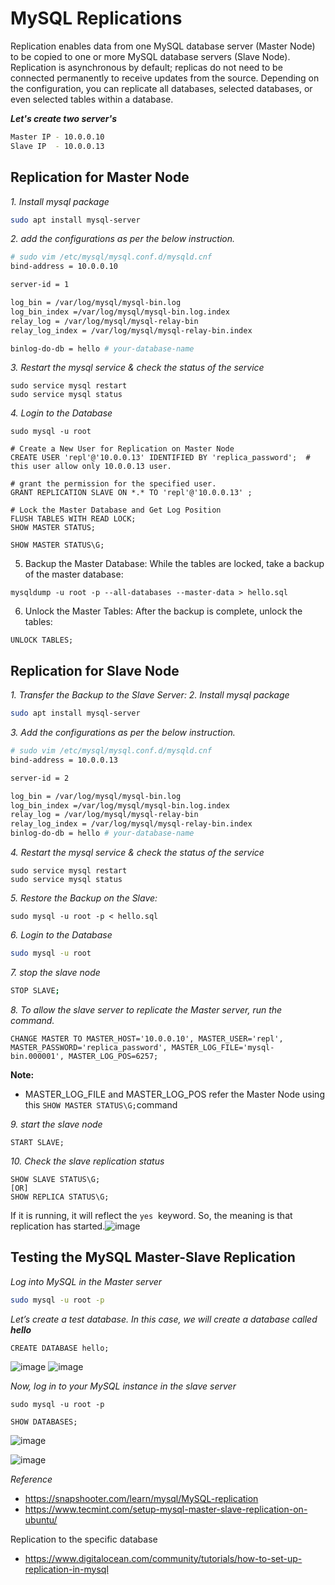 # MySQL Replications
Replication enables data from one MySQL database server (Master Node) to be copied to one or more MySQL database servers (Slave Node). Replication is asynchronous by default; replicas do not need to be connected permanently to receive updates from the source. Depending on the configuration, you can replicate all databases, selected databases, or even selected tables within a database.

_**Let's create two server's**_
```sh
Master IP - 10.0.0.10
Slave IP  - 10.0.0.13
```
## Replication for Master Node

_1. Install mysql package_
```bash
sudo apt install mysql-server
```
_2. add the configurations as per the below instruction._
```sh
# sudo vim /etc/mysql/mysql.conf.d/mysqld.cnf
bind-address = 10.0.0.10

server-id = 1

log_bin = /var/log/mysql/mysql-bin.log
log_bin_index =/var/log/mysql/mysql-bin.log.index
relay_log = /var/log/mysql/mysql-relay-bin
relay_log_index = /var/log/mysql/mysql-relay-bin.index

binlog-do-db = hello # your-database-name
```
_3. Restart the mysql service & check the status of the service_
```mysql
sudo service mysql restart
sudo service mysql status
```
_4. Login to the Database_
```mysql
sudo mysql -u root
```
```mysql
# Create a New User for Replication on Master Node
CREATE USER 'repl'@'10.0.0.13' IDENTIFIED BY 'replica_password';  # this user allow only 10.0.0.13 user.

# grant the permission for the specified user.
GRANT REPLICATION SLAVE ON *.* TO 'repl'@'10.0.0.13' ;

# Lock the Master Database and Get Log Position
FLUSH TABLES WITH READ LOCK;
SHOW MASTER STATUS;

SHOW MASTER STATUS\G;
```
5. Backup the Master Database: While the tables are locked, take a backup of the master database:
```mysql
mysqldump -u root -p --all-databases --master-data > hello.sql
```
6. Unlock the Master Tables:
       After the backup is complete, unlock the tables:
```mysql
UNLOCK TABLES;
```

## Replication for Slave Node

_1. Transfer the Backup to the Slave Server:_
_2. Install mysql package_
```bash
sudo apt install mysql-server
```
_3. Add the configurations as per the below instruction._
```sh
# sudo vim /etc/mysql/mysql.conf.d/mysqld.cnf
bind-address = 10.0.0.13

server-id = 2

log_bin = /var/log/mysql/mysql-bin.log
log_bin_index =/var/log/mysql/mysql-bin.log.index
relay_log = /var/log/mysql/mysql-relay-bin
relay_log_index = /var/log/mysql/mysql-relay-bin.index
binlog-do-db = hello # your-database-name

```
_4. Restart the mysql service & check the status of the service_

```mysql
sudo service mysql restart
sudo service mysql status
```
_5. Restore the Backup on the Slave:_
```mysql
sudo mysql -u root -p < hello.sql
```
_6. Login to the Database_
```sh
sudo mysql -u root
```
_7. stop the slave node_
```bash
STOP SLAVE;
```
_8. To allow the slave server to replicate the Master server, run the command._
```mysql
CHANGE MASTER TO MASTER_HOST='10.0.0.10', MASTER_USER='repl', MASTER_PASSWORD='replica_password', MASTER_LOG_FILE='mysql-bin.000001', MASTER_LOG_POS=6257;
```
**Note:**
- MASTER_LOG_FILE and MASTER_LOG_POS refer the Master Node using this `SHOW MASTER STATUS\G;`command

_9. start the slave node_
```mysql
START SLAVE;
```
_10. Check the slave replication status_
```mysql
SHOW SLAVE STATUS\G;
[OR]
SHOW REPLICA STATUS\G;
```
If it is running, it will reflect the `yes`  keyword. So, the meaning is that replication has started.![image](https://github.com/fourtimes/MySQL_Docs/assets/91359308/c91ef5e6-a2be-459e-a345-8dd0c9fdfc91)

## Testing the MySQL Master-Slave Replication

_Log into MySQL in the Master server_
```bash
sudo mysql -u root -p
```
_Let’s create a test database. In this case, we will create a database called **hello**_
```mysql
CREATE DATABASE hello;
```

![image](https://github.com/fourtimes/MySQL_Docs/assets/91359308/ac587299-3e5c-46bb-ac53-cf2424577d6d)
![image](https://github.com/fourtimes/MySQL_Docs/assets/91359308/0e8ad2fa-78fb-44cf-af6f-3dcddc3f376b)

_Now, log in to your MySQL instance in the slave server_

```mysql
sudo mysql -u root -p
```
```mysql
SHOW DATABASES;
```
![image](https://github.com/fourtimes/MySQL_Docs/assets/91359308/607e3a1b-c194-4302-bfea-51d01ea32626)

![image](https://github.com/fourtimes/MySQL_Docs/assets/91359308/4bff30ca-f55d-49a4-89ef-c89646f4f6f7)


_Reference_ 
- https://snapshooter.com/learn/mysql/MySQL-replication
- https://www.tecmint.com/setup-mysql-master-slave-replication-on-ubuntu/

Replication to the specific database
- https://www.digitalocean.com/community/tutorials/how-to-set-up-replication-in-mysql

